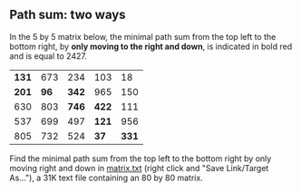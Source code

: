 ## Path sum: two ways

In the $5$ by $5$ matrix below, the minimal path sum from the top left to the bottom right, by **only moving to the right and down**, is indicated in bold red and is equal to $2427$.

|         |        |         |         |         |
| ------- | ------ | ------- | ------- | ------- |
| **131** | 673    | 234     | 103     | 18      |
| **201** | **96** | **342** | 965     | 150     |
| 630     | 803    | **746** | **422** | 111     |
| 537     | 699    | 497     | **121** | 956     |
| 805     | 732    | 524     | **37**  | **331** |

Find the minimal path sum from the top left to the bottom right by only moving right and down in [matrix.txt](https://projecteuler.net/project/resources/p081_matrix.txt) (right click and "Save Link/Target As..."), a 31K text file containing an $80$ by $80$ matrix.
